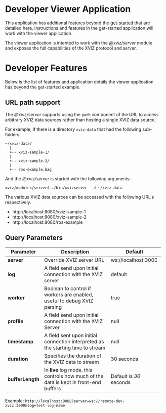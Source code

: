 # Developer Viewer Application

This application has additional features beyond the
[get-started](https://github.com/oka1313/streetscape.gl/tree/master/docs/get-started/starter-kit.md)
that are detailed here. Instructions and features in the get-started application will work with the
viewer application.

The viewer application is intented to work with the _@xviz/server_ module and exposes the full
capabilities of the XVIZ protocol and server.

# Developer Features

Below is the list of features and application details the viewer application has beyond the
get-started example.

## URL path support

The _@xviz/server_ supports using the `path` component of the URL to access arbitrary XVIZ data
sources rather than hosting a single XVIZ data source.

For example, if there is a directory `xviz-data` that had the following sub-folders:

```
~/xviz-data/
  |
  +-- xviz-sample-1/
  |
  +-- xviz-sample-2/
  |
  +-- ros-example.bag
```

And the _@xviz/server_ is started with the following arguments:

```
xviz/modules/server$ ./bin/xvizserver --d ~/xviz-data
```

The various XVIZ data sources can be accessed with the following URL's respectively.

 - http://localhost:8080/xviz-sample-1
 - http://localhost:8080/xviz-sample-2
 - http://localhost:8080/ros-example

## Query Parameters

| Parameter        | Description                                                                           | Default                 |
| ---------------- | ------------------------------------------------------------------------------------- | ----------------------- |
| **server**       | Override XVIZ server URL                                                              | ws://localhost:3000     |
| **log**          | A field send upon initial connection with the XVIZ server                             | default                 |
| **worker**       | Boolean to control if workers are enabled, useful to debug XVIZ parsing               | true                    |
| **profile**      | A field send upon initial connection with the XVIZ Server                             | null                    |
| **timestamp**    | A field sent upon initial connection interpreted as the starting time to stream       | null                    |
| **duration**     | Specifies the duration of the XVIZ data to stream                                     | 30 seconds              |
| **bufferLength** | In **live** log mode, this controls how much of the data is kept in front-end buffers | Default is _30_ seconds |

Example: `http://localhost:8080?server=ws://remote-dev-xviz:3000&log=test-log-name`
